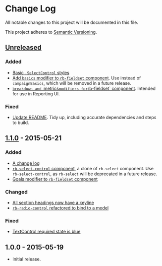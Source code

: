 # Change Log

All notable changes to this project will be documented in this file.

This project adheres to [Semantic Versioning](http://semver.org/).

## [Unreleased][unreleased]

### Added

- [Basic `.SelectControl` styles](https://github.com/rockabox/rbx_ui_components/pull/146)
- [Add `basics` modifier to `rb-fieldset` component](https://github.com/rockabox/rbx_ui_components/pull/144). Use instead of `campaignBasics`, which will be removed in a future release.
- [`breakdown and `metrics` modifiers for `rb-fieldset` component](https://github.com/rockabox/rbx_ui_components/pull/155). Intended for use in Reporting UI.

### Fixed

- [Update README](https://github.com/rockabox/rbx_ui_components/pull/145). Tidy up, including accurate dependencies and steps to build.

## [1.1.0] - 2015-05-21

### Added

- [A change log](https://github.com/rockabox/rbx_ui_components/pull/141)
- [`rb-select-control` component](https://github.com/rockabox/rbx_ui_components/pull/139), a clone of `rb-select` component. Use `rb-select-control`, as `rb-select` will be deprecated in a future release.
- [Goals modifier to `rb-fieldset` component](https://github.com/rockabox/rbx_ui_components/pull/136)

### Changed

- [All section headings now have a keyline](https://github.com/rockabox/rbx_ui_components/pull/138)
- [`rb-radio-control` refactored to bind to a model](https://github.com/rockabox/rbx_ui_components/pull/137)

### Fixed

- [TextControl required state is blue](https://github.com/rockabox/rbx_ui_components/pull/142)

## 1.0.0 - 2015-05-19

- Initial release.

[unreleased]: https://github.com/rockabox/rbx_ui_components/compare/1.1.0...HEAD
[1.1.0]: https://github.com/rockabox/rbx_ui_components/compare/1.0.0...1.1.0
